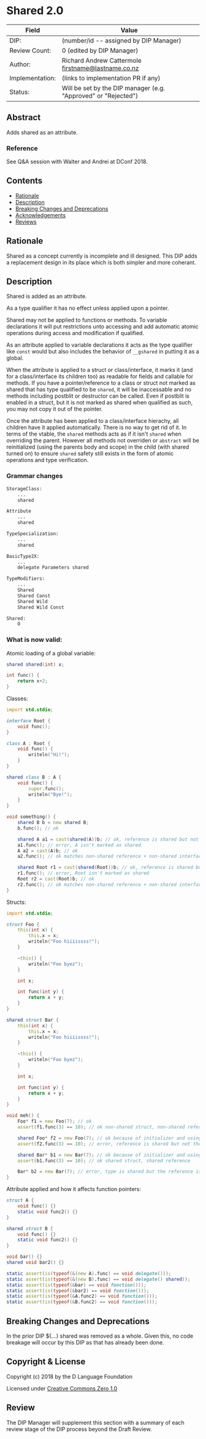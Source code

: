 # Shared 2.0

| Field           | Value                                                           |
|-----------------|-----------------------------------------------------------------|
| DIP:            | (number/id -- assigned by DIP Manager)                          |
| Review Count:   | 0 (edited by DIP Manager)                                       |
| Author:         | Richard Andrew Cattermole <firstname@lastname.co.nz>                                       |
| Implementation: | (links to implementation PR if any)                             |
| Status:         | Will be set by the DIP manager (e.g. "Approved" or "Rejected")  |

## Abstract

Adds shared as an attribute.

### Reference

See Q&A session with Walter and Andrei at DConf 2018.

## Contents
* [Rationale](#rationale)
* [Description](#description)
* [Breaking Changes and Deprecations](#breaking-changes-and-deprecations)
* [Acknowledgements](#acknowledgements)
* [Reviews](#reviews)

## Rationale

Shared as a concept currently is incomplete and ill designed. This DIP adds a replacement design in its place which is both simpler and more coherant.

## Description

Shared is added as an attribute.

As a type qualifier it has no effect unless applied upon a pointer.

Shared may not be applied to functions or methods.
To variable declarations it will put restrictions unto accessing and add automatic atomic operations during access and modification if qualified.

As an attribute applied to variable declarations it acts as the type qualifier like ``const`` would but also includes the behavior of ``__gshared`` in putting it as a global.

When the attribute is applied to a struct or class/interface, it marks it (and for a class/interface its children too) as readable for fields and callable for methods.
If you have a pointer/reference to a class or struct not marked as shared that has type qualified to be ``shared``, it will be inaccessable and no methods including postblit or destructor can be called. Even if postblit is enabled in a struct, but it is not marked as shared when qualified as such, you may not copy it out of the pointer.

Once the attribute has been applied to a class/interface hierachy, all children have it applied automatically. There is no way to get rid of it. In terms of the vtable, the ``shared`` methods acts as if it isn't ``shared`` when overriding the parent. However all methods not overriden or ``abstract`` will be reinitialized (using the parents body and scope) in the child (with shared turned on) to ensure ``shared`` safety still exists in the form of atomic operations and type verification.

### Grammar changes

```diff
StorageClass:
	...
    shared

Attribute
	...
    shared

TypeSpecialization:
	...
    shared

BasicType2X:
	...
	delegate Parameters shared

TypeModifiers:
	...
    Shared
    Shared Const
    Shared Wild
    Shared Wild Const

Shared:
	O
```

### What is now valid:

Atomic loading of a global variable:

```D
shared shared(int) x;

int func() {
	return x+2;
}
```

Classes:
```D
import std.stdio;

interface Root {
	void func();
}

class A : Root {
	void func() {
		writeln("Hi!");
	}
}

shared class B : A {
	void func() {
		super.func();
		writeln("Bye!");
	}
}

void something() {
	shared B b = new shared B;
	b.func(); // ok

	shared A a1 = cast(shared(A))b; // ok, reference is shared but not the implementation
	a1.func(); // error, A isn't marked as shared
	A a2 = cast(A)b; // ok
	a2.func(); // ok matches non-shared reference + non-shared interface

	shared Root r1 = cast(shared(Root))b; // ok, reference is shared but not the implementation
	r1.func(); // error, Root isn't marked as shared
	Root r2 = cast(Root)b; // ok
	r2.func(); // ok matches non-shared reference + non-shared interface
}
```

Structs:

```D
import std.stdio;

struct Foo {
	this(int x) {
		this.x = x;
		writeln("Foo hiiiissss!");
	}

	~this() {
		writeln("Foo byez");
	}

	int x;

	int func(int y) {
		return x + y;
	}
}

shared struct Bar {
	this(int x) {
		this.x = x;
		writeln("Foo hiiiissss!");
	}

	~this() {
		writeln("Foo byez");
	}

	int x;

	int func(int y) {
		return x + y;
	}
}

void meh() {
	Foo* f1 = new Foo(7); // ok
	assert(f1.func(3) == 10); // ok non-shared struct, non-shared reference

	shared Foo* f2 = new Foo(7); // ok because of initializer and using attribute not type qualifier
	assert(f2.func(3) == 10); // error, reference is shared but not the implementation

	shared Bar* b1 = new Bar(7); // ok because of initializer and using attribute not type qualifier
	assert(b1.func(3) == 10); // ok shared struct, shared reference

	Bar* b2 = new Bar(7); // error, type is shared but the reference is not
}
```

Attribute applied and how it affects function pointers:

```D
struct A {
	void func() {}
	static void func2() {}
}

shared struct B {
	void func() {}
	static void func2() {}
}

void bar() {}
shared void bar2() {}

static assert(is(typeof(&(new A).func) == void delegate()));
static assert(is(typeof(&(new B).func) == void delegate() shared));
static assert(is(typeof(&bar) == void function()));
static assert(is(typeof(&bar2) == void function()));
static assert(is(typeof(&A.func2) == void function()));
static assert(is(typeof(&B.func2) == void function()));
```

## Breaking Changes and Deprecations

In the prior DIP ${...} shared was removed as a whole. Given this, no code breakage will occur by this DIP as that has already been done.

## Copyright & License

Copyright (c) 2018 by the D Language Foundation

Licensed under [Creative Commons Zero 1.0](https://creativecommons.org/publicdomain/zero/1.0/legalcode.txt)

## Review

The DIP Manager will supplement this section with a summary of each review stage
of the DIP process beyond the Draft Review.
